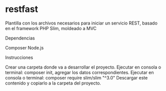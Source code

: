 # restfast
Plantilla con los archivos necesarios para iniciar un servicio REST, basado en el framework PHP Slim, moldeado a MVC

Dependencias

Composer
Node.js

Instrucciones

Crear una carpeta donde va a desarrollar el proyecto.
Ejecutar en consola o terminal: composer init, agregar los datos correspondientes.
Ejecutar en consola o terminal: composer require slim/slim "^3.0"
Descargar este contenido y copiarlo a la carpeta del proyecto.
